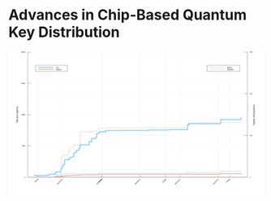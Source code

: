 # Advances in Chip-Based Quantum Key Distribution

![Thesis word count](TeXcount/count.png?raw=true)
